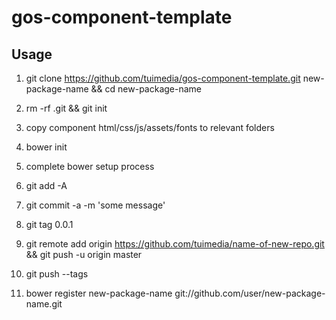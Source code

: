 # gos-component-template

## Usage

1. git clone https://github.com/tuimedia/gos-component-template.git new-package-name && cd new-package-name

2. rm -rf .git && git init

3. copy component html/css/js/assets/fonts to relevant folders

4. bower init

5. complete bower setup process

6. git add -A

7. git commit -a -m 'some message'

8. git tag 0.0.1

9. git remote add origin https://github.com/tuimedia/name-of-new-repo.git && git push -u origin master

10. git push --tags

11. bower register new-package-name git://github.com/user/new-package-name.git